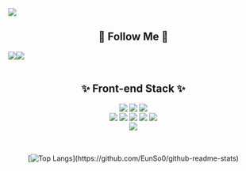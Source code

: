 <img src="https://capsule-render.vercel.app/api?type=waving&color=auto&height=250&section=header&text=Hello%20I'm%20EunSoo!&desc=FrontEnd&fontSize=80&animation=fadeIn&fontColor=ffffff&fontAlignY=40&descAlignY=60" />

<div align="center">

## 🌈 Follow Me 🌈
<div style="display:flex; flex-direction:row;">
    <a href="https://velog.io/@euns00">
        <img src="https://img.shields.io/badge/Velog-11B48A?style=flat-square&logo=Vimeo&logoColor=white&link=https://velog.io/@euns00"/>
    </a>
    <a href="https://www.notion.so/8b1351bb9dd64eacb467f367e358a429?pvs=4">
        <img src="https://img.shields.io/badge/Notion-9999FF?style=flat-square&logo=Notion&logoColor=white"> 
    </a>
</div><br>

## ✨ Front-end Stack ✨

  <img src="https://img.shields.io/badge/HTML-E34F26?style=flat-square&logo=HTML5&logoColor=white"/>
  <img src="https://img.shields.io/badge/CSS3-F68212?style=flat-square&logo=CSS3&logoColor=white"/>
  <img src="https://img.shields.io/badge/StyledComponents/Emotion-DB7093?style=flat-square&logo=Styled-components&logoColor=white"/><br/>
  <img src="https://img.shields.io/badge/JavaScript-F7DF1E?style=flat-square&logo=JavaScript&logoColor=white"/>
  <img src="https://img.shields.io/badge/TypeScript-3178C6?style=flat-square&logo=TypeScript&logoColor=white"/>
  <img src="https://img.shields.io/badge/React-61DAFB?style=flat-square&logo=React&logoColor=white"/>
  <img src="https://img.shields.io/badge/Redux-764ABC?style=flat-square&logo=Redux&logoColor=white"/>
  <img src="https://img.shields.io/badge/Recoil-FD2251?style=flat-square&logo=Recoil&logoColor=white"/><br/>
  <img src="https://img.shields.io/badge/ReactQuery-0000123?style=flat-square&logo=ReactQuery&logoColor=white"/>


<br><br>
[![Top Langs](https://github-readme-stats.vercel.app/api/top-langs/?username='EunSo0'&layout=compact&custom_title=My&nbsp;Language&nbsp;)](https://github.com/EunSo0/github-readme-stats)
  


